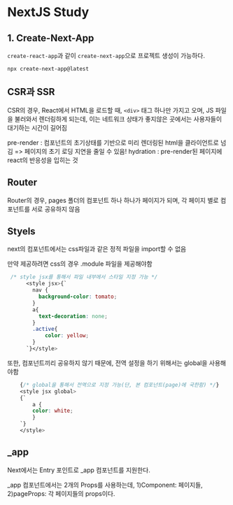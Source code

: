 # NextJS Study

## 1. Create-Next-App

`create-react-app`과 같이 `create-next-app`으로 프로젝트 생성이 가능하다.

```shell
npx create-next-app@latest
```

## CSR과 SSR

CSR의 경우, React에서 HTML을 로드할 때, `<div>` 태그 하나만 가지고 오며, JS 파일을 불러와서 렌더링하게 되는데, 이는 네트워크 상태가 좋지않은 곳에서는 사용자들이 대기하는 시간이 길어짐


pre-render : 컴포넌트의 초기상태를 기반으로 미리 렌더링된 html을 클라이언트로 넘김 => 페이지의 초기 로딩 지연을 줄일 수 있음!
hydration : pre-render된 페이지에 react의 반응성을 입히는 것

## Router
Router의 경우, pages 폴더의 컴포넌트 하나 하나가 페이지가 되며, 각 페이지 별로 컴포넌트를 서로 공유하지 않음

## Styels
next의 컴포넌트에서는 css파일과 같은 정적 파일을 import할 수 없음

만약 제공하려면 css의 경우 .module 파일을 제공해야함

```css
 /* style jsx를 통해서 파일 내부에서 스타일 지정 가능 */
      <style jsx>{`
        nav {
          background-color: tomato;
        }
        a{
          text-decoration: none;
        }
        .active{
            color: yellow;
        }
      `}</style>
```
또한, 컴포넌트끼리 공유하지 않기 때문에, 전역 설정을 하기 위해서는 global을 사용해야함

```css
    {/* global을 통해서 전역으로 지정 가능(단, 본 컴포넌트(page)에 국한함) */}
    <style jsx global>
    {`
        a {
        color: white;
        }
    `}
    </style>
```

## _app
Next에서는 Entry 포인트로 _app 컴포넌트를 지원한다.

_app 컴포넌트에서는 2개의 Props를 사용하는데, 1)Component: 페이지들, 2)pageProps: 각 페이지들의 props이다.
